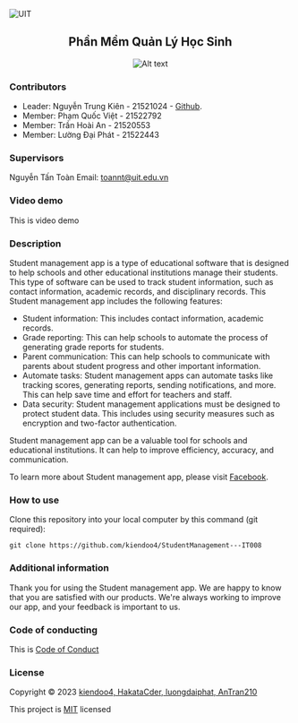 ![UIT](https://img.shields.io/badge/from-UIT%20VNUHCM-blue?style=for-the-badge&link=https%3A%2F%2Fwww.uit.edu.vn%2F)

 <h2 align="center"> Phần Mềm Quản Lý Học Sinh </h2>

<p align="center">
  <img src="https://www.uit.edu.vn/sites/vi/files/banner_uit.png" alt="Alt text">
</p>


<h3>Contributors</h3>

- Leader: Nguyễn Trung Kiên - 21521024 - [Github](https://github.com/kiendoo4.git).
- Member: Phạm Quốc Việt -  21522792
- Member: Trần Hoài An - 21520553
- Member: Lường Đại Phát - 21522443

<h3>Supervisors</h3>

Nguyễn Tấn Toàn
Email: toannt@uit.edu.vn

<h3>Video demo</h3>

This is video demo 

<h3>Description</h3>
Student management app is a type of educational software that is designed to help schools and other educational institutions manage their students. This type of software can be used to track student information, such as contact information, academic records, and disciplinary records.
This Student management app includes the following features:

- Student information: This includes contact information, academic records.
- Grade reporting: This can help schools to automate the process of generating grade reports for students.
- Parent communication: This can help schools to communicate with parents about student progress and other important information.
- Automate tasks: Student management apps can automate tasks like tracking scores, generating reports, sending notifications, and more. This can help save time and effort for teachers and staff.
- Data security: Student management applications must be designed to protect student data. This includes using security measures such as encryption and two-factor authentication.
  
Student management app can be a valuable tool for schools and educational institutions. It can help to improve efficiency, accuracy, and communication.

To learn more about Student management app, please visit [Facebook](https://www.facebook.com/kiendoo4).


<h3>How to use</h3>

Clone this repository into your local computer by this command (git required):
<p>

    git clone https://github.com/kiendoo4/StudentManagement---IT008
  
</p>

<h3>Additional information</h3>
Thank you for using the Student management app. We are happy to know that you are satisfied with our products. We're always working to improve our app, and your feedback is important to us.

<h3>Code of conducting</h3>

This is [Code of Conduct](https://github.com/kiendoo4/StudentManagement---IT008/blob/master/CODE_OF_CONDUCT.md)

<h3>License</h3>

Copyright © 2023 [kiendoo4, HakataCder, luongdaiphat, AnTran210](https://github.com/kiendoo4/IT008.git)

This project is [MIT](https://github.com/kiendoo4/StudentManagement---IT008/blob/master/LICENSE) licensed
